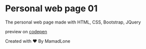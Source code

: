 # Personal web page 01
The personal web page made with HTML, CSS, Bootstrap, JQuery


preview on <a href="https://codepen.io/mamadlone/pen/rgagYN" target="_blank">codepen</a>

Created with ♥ By MamadLone
